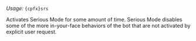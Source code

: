 *Usage:* `{cpfx}srs`

Activates Serious Mode for some amount of time. Serious Mode disables some of the more in-your-face behaviors of the bot that are not activated by explicit user request.
